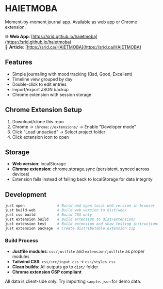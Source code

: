 # HAIETMOBA

Moment-by-moment journal app. Available as web app or Chrome extension.

🌐 **Web App**: [https://srid.github.io/haietmoba](https://srid.github.io/haietmoba)  
🔗 **Article**: [https://srid.ca/HAIETMOBA](https://srid.ca/HAIETMOBA)

## Features

- Simple journaling with mood tracking (Bad, Good, Excellent)
- Timeline view grouped by day  
- Double-click to edit entries
- Import/export JSON backup
- Chrome extension with session storage

## Chrome Extension Setup

1. Download/clone this repo
2. Chrome → `chrome://extensions/` → Enable "Developer mode"
3. Click "Load unpacked" → Select project folder
4. Click extension icon to open

## Storage

- **Web version**: localStorage
- **Chrome extension**: chrome.storage.sync (persistent, synced across devices)
- Extension fails instead of falling back to localStorage for data integrity

## Development

```bash
just open               # Build and open local web version in browser
just build-web          # Build web version to dist/web/
just css build          # Build CSS only
just extension build    # Build extension to dist/extension/
just extension test     # Build extension and show testing instructions
just extension package  # Create distributable extension zip
```

### Build Process
- **Justfile modules**: `css/justfile` and `extension/justfile` as proper modules
- **Tailwind CSS**: `css/src/input.css` → `css/styles.css`
- **Clean builds**: All outputs go to `dist/` folder
- **Chrome extension CSP compliant**

All data is client-side only. Try importing `sample.json` for demo data.